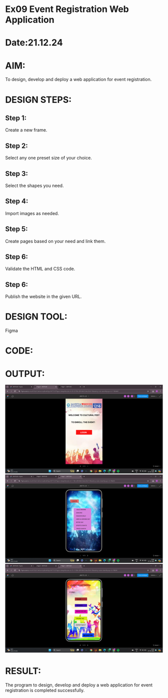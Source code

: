 # Ex09 Event Registration Web Application
# Date:21.12.24
# AIM:
To design, develop and deploy a web application for event registration.

# DESIGN STEPS:
## Step 1:
Create a new frame.

## Step 2:
Select any one preset size of your choice.

## Step 3:
Select the shapes you need.

## Step 4:
Import images as needed.

## Step 5:
Create pages based on your need and link them.

## Step 6:
Validate the HTML and CSS code.

## Step 6:
Publish the website in the given URL.

# DESIGN TOOL:
Figma

# CODE:
# OUTPUT:
![alt text](<static/Screenshot 2024-04-27 230927.png>) 
![alt text](<static/Screenshot 2024-04-27 230954.png>)
 ![alt text](<static/Screenshot 2024-04-27 231004.png>)
# RESULT:
The program to design, develop and deploy a web application for event registration is completed successfully.
